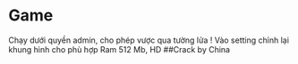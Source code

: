 # Game
Chạy dưới quyền admin, cho phép vược qua tường lửa !
Vào setting chỉnh lại khung hình cho phù hợp 
Ram 512 Mb, HD
##Crack by China 
